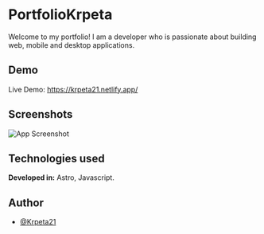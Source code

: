 
# PortfolioKrpeta
Welcome to my portfolio! I am a developer who is passionate about building web, mobile and desktop applications.


## Demo
Live Demo: https://krpeta21.netlify.app/

## Screenshots

![App Screenshot](https://i.postimg.cc/wBywvsyc/Hero.png)

## Technologies used

**Developed in:** Astro, Javascript.


## Author

- [@Krpeta21](https://github.com/Krpeta21)

